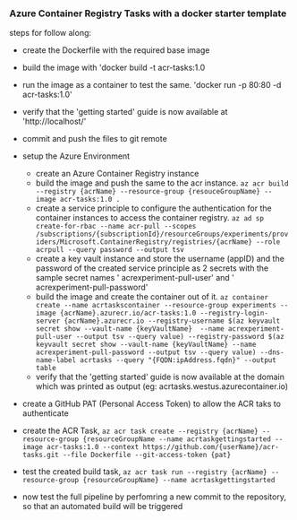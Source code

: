 ### Azure Container Registry Tasks with a docker starter template

steps for follow along:
* create the Dockerfile with the required base image
* build the image with 'docker build -t acr-tasks:1.0
* run the image as a container to test the same. 'docker run -p 80:80 -d acr-tasks:1.0'
* verify that the 'getting started' guide is now available at 'http://localhost/'
* commit and push the files to git remote

* setup the Azure Environment
  * create an Azure Container Registry instance
  * build the image and push the same to the acr instance. `az acr build --registry {acrName} --resource-group {resouceGroupName} --image acr-tasks:1.0 .`
  * create a service principle to configure the authentication for the container instances to access the container registry. `az ad sp create-for-rbac --name acr-pull --scopes /subscriptions/{subscriptionId}/resourceGroups/experiments/providers/Microsoft.ContainerRegistry/registries/{acrName} --role acrpull --query password --output tsv`
  * create a key vault instance and store the username (appID) and the password of the created service principle as 2 secrets with the sample secret names ' acrexperiment-pull-user' and ' acrexperiment-pull-password'
  * build the image and create the container out of it. `az container create --name acrtaskscontainer --resource-group experiments --image {acrName}.azurecr.io/acr-tasks:1.0 --registry-login-server {acrName}.azurecr.io --registry-username $(az keyvault secret show --vault-name {keyVaultName} 
--name acrexperiment-pull-user --output tsv --query value) --registry-password $(az keyvault secret show --vault-name {keyVaultName} --name acrexperiment-pull-password --output tsv --query value) --dns-name-label acrtasks --query "{FQDN:ipAddress.fqdn}" --output table`
  * verify that the 'getting started' guide is now available at the domain which was printed as output (eg: acrtasks.westus.azurecontainer.io)

* create a GitHub PAT (Personal Access Token) to allow the ACR taks to authenticate
* create the ACR Task, `az acr task create --registry {acrName} --resource-group {resourceGroupName --name acrtaskgettingstarted --image acr-tasks:1.0 --context https://github.com/{userName}/acr-tasks.git --file Dockerfile --git-access-token {pat}`
* test the created build task, `az acr task run --registry {acrName} --resource-group {resourceGroupName} --name acrtaskgettingstarted`
* now test the full pipeline by perfomring a new commit to the repository, so that an automated build will be triggered
